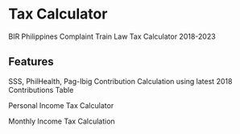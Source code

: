 # Tax Calculator
BIR Philippines Complaint Train Law Tax Calculator 2018-2023

## Features
SSS, PhilHealth, Pag-Ibig Contribution Calculation using latest 2018 Contributions Table

Personal Income Tax Calculator

Monthly Income Tax Calculation
